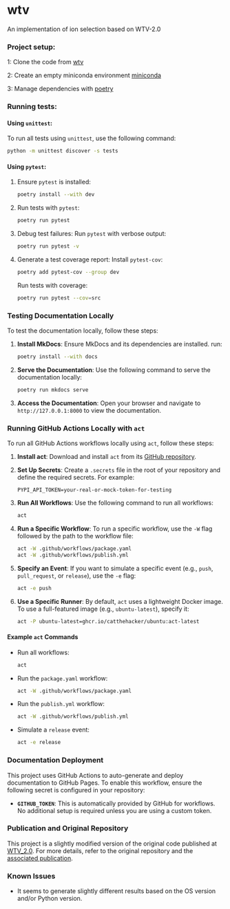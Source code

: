 # wtv
An implementation of ion selection based on WTV-2.0

### Project setup:

1: Clone the code from [wtv](https://github.com/RECETOX/wtv)

2: Create an empty miniconda environment [miniconda](https://www.anaconda.com/docs/getting-started/miniconda/main)

3: Manage dependencies with [poetry](https://python-poetry.org/)

### Running tests:

#### Using `unittest`:
To run all tests using `unittest`, use the following command:
```bash
python -m unittest discover -s tests
```

#### Using `pytest`:
1. Ensure `pytest` is installed:
   ```bash
   poetry install --with dev
   ```

2. Run tests with `pytest`:
   ```bash
   poetry run pytest
   ```

3. Debug test failures:
   Run `pytest` with verbose output:
   ```bash
   poetry run pytest -v
   ```

4. Generate a test coverage report:
   Install `pytest-cov`:
   ```bash
   poetry add pytest-cov --group dev
   ```

   Run tests with coverage:
   ```bash
   poetry run pytest --cov=src
   ```

### Testing Documentation Locally

To test the documentation locally, follow these steps:

1. **Install MkDocs**:
   Ensure MkDocs and its dependencies are installed.  run:
   ```bash
   poetry install --with docs
   ```

2. **Serve the Documentation**:
   Use the following command to serve the documentation locally:
   ```bash
   poetry run mkdocs serve
   ```

3. **Access the Documentation**:
   Open your browser and navigate to `http://127.0.0.1:8000` to view the documentation.

### Running GitHub Actions Locally with `act`

To run all GitHub Actions workflows locally using `act`, follow these steps:

1. **Install act**:
   Download and install `act` from its [GitHub repository](https://github.com/nektos/act).

2. **Set Up Secrets**:
   Create a `.secrets` file in the root of your repository and define the required secrets. For example:
   ```
   PYPI_API_TOKEN=your-real-or-mock-token-for-testing
   ```

3. **Run All Workflows**:
   Use the following command to run all workflows:
   ```bash
   act
   ```

4. **Run a Specific Workflow**:
   To run a specific workflow, use the `-W` flag followed by the path to the workflow file:
   ```bash
   act -W .github/workflows/package.yaml
   act -W .github/workflows/publish.yml
   ```

5. **Specify an Event**:
   If you want to simulate a specific event (e.g., `push`, `pull_request`, or `release`), use the `-e` flag:
   ```bash
   act -e push
   ```

6. **Use a Specific Runner**:
   By default, `act` uses a lightweight Docker image. To use a full-featured image (e.g., `ubuntu-latest`), specify it:
   ```bash
   act -P ubuntu-latest=ghcr.io/catthehacker/ubuntu:act-latest
   ```

#### Example `act` Commands

- Run all workflows:
  ```bash
  act
  ```

- Run the `package.yaml` workflow:
  ```bash
  act -W .github/workflows/package.yaml
  ```

- Run the `publish.yml` workflow:
  ```bash
  act -W .github/workflows/publish.yml
  ```

- Simulate a `release` event:
  ```bash
  act -e release
  ```

### Documentation Deployment

This project uses GitHub Actions to auto-generate and deploy documentation to GitHub Pages. To enable this workflow, ensure the following secret is configured in your repository:

- **`GITHUB_TOKEN`**: This is automatically provided by GitHub for workflows. No additional setup is required unless you are using a custom token.

### Publication and Original Repository

This project is a slightly modified version of the original code published at [WTV_2.0](https://github.com/yuanhonglun/WTV_2.0). For more details, refer to the original repository and the [associated publication](https://doi.org/10.1016/j.molp.2024.04.012).

### Known Issues 

* It seems to generate slightly different results based on the OS version and/or Python version.